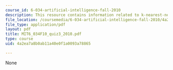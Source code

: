 ```yaml
---
course_id: 6-034-artificial-intelligence-fall-2010
description: This resource contains information related to k-nearest-neighbors.
file_location: /coursemedia/6-034-artificial-intelligence-fall-2010/4a2ea7a8b0ab11a40e0f1a0093a78865_MIT6_034F10_quiz3_2010.pdf
file_type: application/pdf
layout: pdf
title: MIT6_034F10_quiz3_2010.pdf
type: course
uid: 4a2ea7a8b0ab11a40e0f1a0093a78865

---
```

None